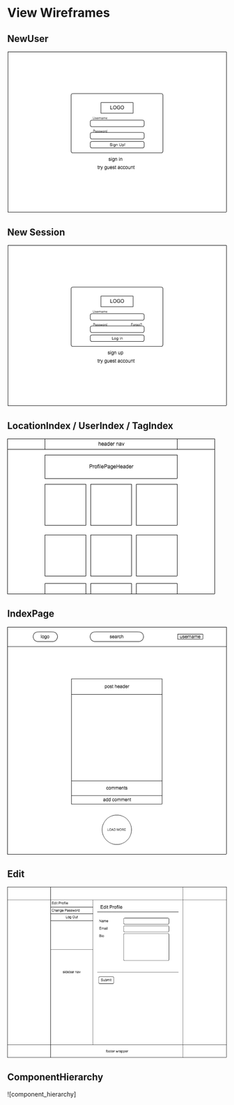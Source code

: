 # View Wireframes

## NewUser
![signup]

## New Session
![Login]

## LocationIndex / UserIndex / TagIndex
![show_index]

## IndexPage
![index_page]

## Edit
![edit]

## ComponentHierarchy
![component_hierarchy]

[signup]: ./wireframes/signup.png
[Login]: ./wireframes/Login.png
[index_page]: ./wireframes/index_page.png
[show_index]: ./wireframes/user_location_tag_show_page.png
[edit]: ./wireframes/edit_page.png
[component-heirarchy]: ./wireframes/component_hierarchy.png
